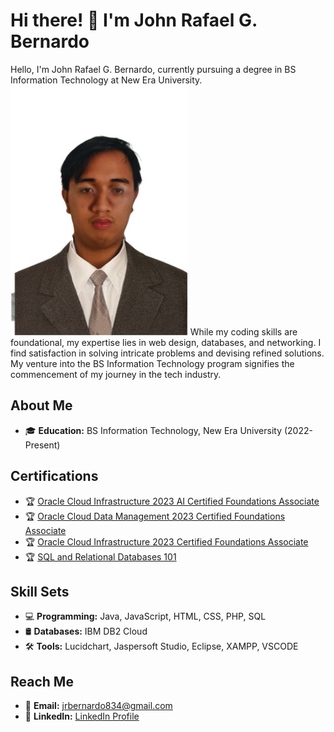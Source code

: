 # Hi there! 👋 I'm John Rafael G. Bernardo

Hello, I'm John Rafael G. Bernardo, currently pursuing a degree in BS Information Technology at New Era University. <img src="Untitled design (2).png" height="400">  While my coding skills are foundational, my expertise lies in web design, databases, and networking. I find satisfaction in solving intricate problems and devising refined solutions. My venture into the BS Information Technology program signifies the commencement of my journey in the tech industry.

## About Me


- 🎓 **Education:** BS Information Technology, New Era University (2022-Present)

## Certifications

- 🏆 [Oracle Cloud Infrastructure 2023 AI Certified Foundations Associate](https://catalog-education.oracle.com/pls/certview/sharebadge?id=336B473156897BBADCE29F93D925176DEA87FC447F9105C89A735777E684CAFF&fbclid=IwAR37tcZSYD-GN6QauvDrT0LqJyCjp9v2yWywnhNrK2kvVBmLuMXdTq9yXik)
- 🏆 [Oracle Cloud Data Management 2023 Certified Foundations Associate](https://catalog-education.oracle.com/pls/certview/sharebadge?id=9DDC04B29E8FD345251656B6B37B7D892053A7913514372636148F164A9C501C&fbclid=IwAR14E8NVwOPv6yu7xhgJ-T0uf_leM4FhN0T7k6lbSCGQv-HLYQ96MjN5X-Y)
- 🏆 [Oracle Cloud Infrastructure 2023 Certified Foundations Associate](https://catalog-education.oracle.com/pls/certview/sharebadge?id=94DA7A232AA381D1BD6AC7E7E1055394B653FE6AEFA91441958580FC7B7DF20B)
- 🏆 [SQL and Relational Databases 101](https://courses.cognitiveclass.ai/certificates/84bb449cb0f84b99a6e6e66cd35c6403)

## Skill Sets

- 💻 **Programming:** Java, JavaScript, HTML, CSS, PHP, SQL
- 🛢️ **Databases:** IBM DB2 Cloud
- 🛠️ **Tools:** Lucidchart, Jaspersoft Studio, Eclipse, XAMPP, VSCODE

## Reach Me

- 📧 **Email:** jrbernardo834@gmail.com
- 💼 **LinkedIn:** [LinkedIn Profile](www.linkedin.com/in/john-rafael-bernardo-a32272290)
